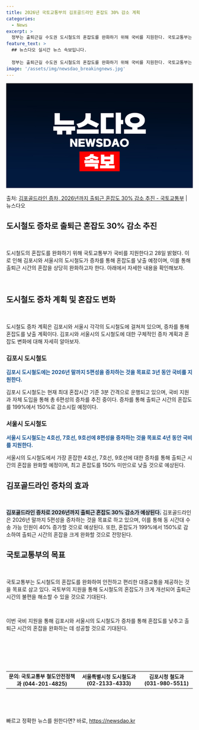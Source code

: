 ```yaml
---
title: 2026년 국토교통부의 김포골드라인 혼잡도 30% 감소 계획
categories:
  - News
excerpt: >
  정부는 출퇴근길 수도권 도시철도의 혼잡도를 완화하기 위해 국비를 지원한다. 국토교통부는 올해 서울시에 64억…
feature_text: >
  ## 뉴스다오 실시간 뉴스 속보입니다.

  정부는 출퇴근길 수도권 도시철도의 혼잡도를 완화하기 위해 국비를 지원한다. 국토교통부는 올해 서울시에 64억…
image: '/assets/img/newsdao_breakingnews.jpg'
---
```


![뉴스다오 속보](/assets/img/newsdao_breakingnews.jpg)

<p>출처: <a href="https://newsdao.kr/3690" rel="dofollow">김포골드라인 증차, 2026년까지 출퇴근 혼잡도 30% 감소 추진 - 국토교통부</a> | 뉴스다오</p>

<h2 data-ke-size="size26">도시철도 증차로 출퇴근 혼잡도 30% 감소 추진</h2>
<p data-ke-size="size16">&nbsp;</p>
도시철도의 혼잡도를 완화하기 위해 국토교통부가 국비를 지원한다고 28일 밝혔다. 이로 인해 김포시와 서울시의 도시철도가 증차를 통해 혼잡도를 낮출 예정이며, 이를 통해 출퇴근 시간의 혼잡을 상당히 완화하고자 한다. 아래에서 자세한 내용을 확인해보자.
<p data-ke-size="size16">&nbsp;</p>

<h2 data-ke-size="size21">도시철도 증차 계획 및 혼잡도 변화</h2>
<p data-ke-size="size16">&nbsp;</p>
도시철도 증차 계획은 김포시와 서울시 각각의 도시철도에 걸쳐져 있으며, 증차를 통해 혼잡도를 낮출 계획이다. 김포시와 서울시의 도시철도에 대한 구체적인 증차 계획과 혼잡도 변화에 대해 자세히 알아보자.

<h3 data-ke-size="size19">김포시 도시철도</h3>
<p data-ke-size="size16"><b><span style="color: #1a5490;">김포시 도시철도에는 2026년 말까지 5편성을 증차하는 것을 목표로 3년 동안 국비를 지원한다.</span></b></p>
김포시 도시철도는 현재 최대 혼잡시간 기준 3분 간격으로 운행되고 있으며, 국비 지원과 자체 도입을 통해 총 6편성의 증차를 추진 중이다. 증차를 통해 출퇴근 시간의 혼잡도를 199%에서 150%로 감소시킬 예정이다.

<h3 data-ke-size="size19">서울시 도시철도</h3>
<p data-ke-size="size16"><b><span style="color: #1a5490;">서울시 도시철도는 4호선, 7호선, 9호선에 8편성을 증차하는 것을 목표로 4년 동안 국비를 지원한다.</span></b></p>
서울시의 도시철도에서 가장 혼잡한 4호선, 7호선, 9호선에 대한 증차를 통해 출퇴근 시간의 혼잡을 완화할 예정이며, 최고 혼잡도를 150% 미만으로 낮출 것으로 예상된다.

<h2 data-ke-size="size21">김포골드라인 증차의 효과</h2>
<p data-ke-size="size16">&nbsp;</p>
<b><span style="background-color: #21538527;">김포골드라인 증차로 2026년까지 출퇴근 혼잡도 30% 감소가 예상된다.</span></b> 김포골드라인은 2026년 말까지 5편성을 증차하는 것을 목표로 하고 있으며, 이를 통해 동 시간대 수송 가능 인원이 40% 증가할 것으로 예상된다. 또한, 혼잡도가 199%에서 150%로 감소하여 출퇴근 시간의 혼잡을 크게 완화할 것으로 전망된다.

<h2 data-ke-size="size21">국토교통부의 목표</h2>
<p data-ke-size="size16">&nbsp;</p>
국토교통부는 도시철도의 혼잡도를 완화하여 안전하고 편리한 대중교통을 제공하는 것을 목표로 삼고 있다. 국토부의 지원을 통해 도시철도의 혼잡도가 크게 개선되어 출퇴근 시간의 불편을 해소할 수 있을 것으로 기대된다.
<p data-ke-size="size16">&nbsp;</p>
이번 국비 지원을 통해 김포시와 서울시의 도시철도가 증차를 통해 혼잡도를 낮추고 출퇴근 시간의 혼잡을 완화하는 데 성공할 것으로 기대된다.
<p data-ke-size="size16">&nbsp;</p>
<p data-ke-size="size16">&nbsp;</p>
<p data-ke-size="size16">&nbsp;</p>

<table>
	<tbody>
		<tr>
			<td style="text-align: center; height: 17px;"><b>문의: 국토교통부 철도안전정책과 (044-201-4825)</b></td>
			<td style="text-align: center; height: 17px;"><b>서울특별시청 도시철도과(02-2133-4333)</b></td>
			<td style="text-align: center; height: 17px;"><b>김포시청 철도과(031-980-5511)</b></td>
		</tr>
	</tbody>
</table>
<p data-ke-size="size16">&nbsp;</p>
<p data-ke-size="size16">&nbsp;</p> 

빠르고 정확한 뉴스를 원한다면? 바로, <a href="https://newsdao.kr" rel="dofollow">https://newsdao.kr</a>


